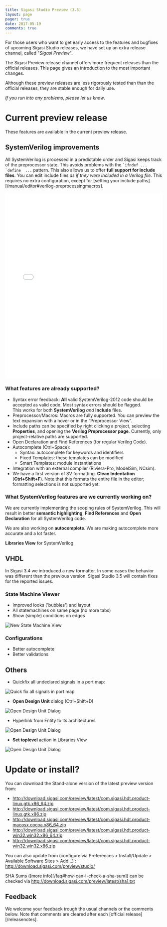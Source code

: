 ```yaml
---
title: Sigasi Studio Preview (3.5)
layout: page
pager: true
date: 2017-05-19
comments: true
---
```


For those users who want to get early access to the features and bugfixes of upcoming Sigasi Studio releases, we have set up an extra release channel, called "_Sigasi Preview_".

The Sigasi Preview release channel offers more frequent releases than the official releases. This page gives an introduction to the most important changes.

Although these preview releases are less rigorously tested than than the official releases, they are stable enough for daily use.
 
_If you run into any problems, please let us know_.

# Current preview release

These features are available in the current preview release.

## SystemVerilog improvements

All SystemVerilog is processed in a predictable order and Sigasi keeps track of the preprocessor state. This avoids problems with the ``` `ifndef ... `define  ... ``` pattern. This also allows us to offer **full support for include files**. You can edit include files _as if they were included in a Verilog file_. This requires no extra configuration, except for [setting your include paths][/manual/editor#verilog-preprocessingmacros].

<div class="wistia_responsive_padding" style="padding:118.13% 0 0 0;position:relative;"><div class="wistia_responsive_wrapper" style="height:100%;left:0;position:absolute;top:0;width:100%;"><iframe src="//fast.wistia.net/embed/iframe/wu2qqrjhu0?videoFoam=true" title="Wistia video player" allowtransparency="true" frameborder="0" scrolling="no" class="wistia_embed" name="wistia_embed" allowfullscreen mozallowfullscreen webkitallowfullscreen oallowfullscreen msallowfullscreen width="100%" height="100%"></iframe></div></div>
<script src="//fast.wistia.net/assets/external/E-v1.js" async></script>

### What features are already supported?

* Syntax error feedback: **All** valid SystemVerilog-2012 code should be accepted as valid code. Most syntax errors should be flagged.  
   This works for both **SystemVerilog** _and_ **Include** files.
* Preprocessor/Macros: Macros are fully supported. You can preview the text expansion with a hover or in the “Preprocessor View”.
* Include paths can be specified by right clicking a project, selecting **Properties**, and opening the **Verilog Preprocessor page**. Currently, only project-relative paths are supported.
* Open Declaration and Find References (for regular Verilog Code).
* Autocomplete (Ctrl+Space):
    * Syntax: autocomplete for keywords and identifiers
    * Fixed Templates: these templates can be modified
    * Smart Templates: module instantiations
* Integration with an external compiler (Riviera-Pro, ModelSim, NCsim).
* We have a first version of SV formatting. **Clean Indentation** (**Ctrl+Shift+F**). Note that this formats the entire file in the editor; formatting selections is not supported yet.

### What SystemVerilog features are we currently working on?

We are currently implementing the scoping rules of SystemVerilog. This will result in better **semantic highlighting**, **Find References** and **Open Declaration** for all SystemVerilog code.

We are also working on **autocomplete**. We are making autocomplete more accurate and a lot faster.

**Libraries View** for SystemVerilog

## VHDL

In Sigasi 3.4 we introduced a new formatter. In some cases the behavior was different than the previous version. Sigasi Studio 3.5 will contain fixes for the reported issues.

### State Machine Viewer

* Improved looks ('bubbles') and layout
* All statemachines on same page (no more tabs)
* Show (simple) conditions on edges

![New State Machine View](preview/new-statemachines.png)

### Configurations

* Better autocomplete
* Better validations

## Others

* Quickfix all undeclared signals in a port map:

![Quick fix all signals in port map](preview/quick-fix-all-signals-in-port-map.png)

* **Open Design Unit** dialog (Ctrl+Shift+D)

![Open Design Unit Dialog](preview/open-design-unit.png)

* Hyperlink from Entity to its architectures

![Open Design Unit Dialog](preview/open-matching-architecture.png)

* **Set toplevel** action in Libraries View

![Open Design Unit Dialog](preview/libraries-view-set-toplevel.png)

# Update or install?

You can download the Stand-alone version of the latest preview version from:

* <http://download.sigasi.com/preview/latest/com.sigasi.hdt.product-linux.gtk.x86_64.zip>
* <http://download.sigasi.com/preview/latest/com.sigasi.hdt.product-linux.gtk.x86.zip>
* <http://download.sigasi.com/preview/latest/com.sigasi.hdt.product-macosx.cocoa.x86_64.zip>
* <http://download.sigasi.com/preview/latest/com.sigasi.hdt.product-win32.win32.x86_64.zip>
* <http://download.sigasi.com/preview/latest/com.sigasi.hdt.product-win32.win32.x86.zip>

You can also update from (configure via Preferences > Install/Update > Available Software Sites > Add...) :
  http://download.sigasi.com/preview/studio/

SHA Sums ([more info][/faq#how-can-i-check-a-sha-sum]) can be checked via <http://download.sigasi.com/preview/latest/sha1.txt>

## Feedback

We welcome your feedback trough the usual channels or the comments below. Note that comments are cleared after each [official release][/releasenotes].

